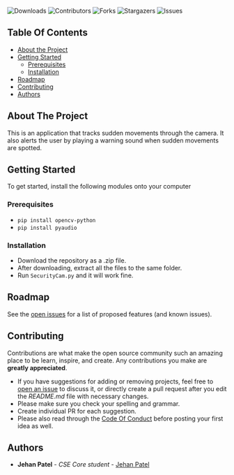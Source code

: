 
![Downloads](https://img.shields.io/github/downloads/JehanPatel/Security-Cam/total) ![Contributors](https://img.shields.io/github/contributors/JehanPatel/Security-Cam?color=dark-green) ![Forks](https://img.shields.io/github/forks/JehanPatel/Security-Cam?style=social) ![Stargazers](https://img.shields.io/github/stars/JehanPatel/Security-Cam?style=social) ![Issues](https://img.shields.io/github/issues/JehanPatel/Security-Cam) 

## Table Of Contents

* [About the Project](#about-the-project)
* [Getting Started](#getting-started)
  * [Prerequisites](#prerequisites)
  * [Installation](#installation)
* [Roadmap](#roadmap)
* [Contributing](#contributing)
* [Authors](#authors)

## About The Project

This is an application that tracks sudden movements through the camera. It also alerts the user by playing a warning sound when sudden movements are spotted.


## Getting Started

To get started, install the following modules onto your computer 

### Prerequisites

- `pip install opencv-python`
- `pip install pyaudio`

### Installation

- Download the repository as a .zip file.
- After downloading, extract all the files to the same folder.
- Run `SecurityCam.py` and it will work fine.

## Roadmap

See the [open issues](https://github.com/JehanPatel/Security-Cam/issues) for a list of proposed features (and known issues).

## Contributing

Contributions are what make the open source community such an amazing place to be learn, inspire, and create. Any contributions you make are **greatly appreciated**.
* If you have suggestions for adding or removing projects, feel free to [open an issue](https://github.com/JehanPatel/Security-Cam/issues/new) to discuss it, or directly create a pull request after you edit the *README.md* file with necessary changes.
* Please make sure you check your spelling and grammar.
* Create individual PR for each suggestion.
* Please also read through the [Code Of Conduct](https://github.com/JehanPatel/Security-Cam/blob/main/CODE_OF_CONDUCT.md) before posting your first idea as well.


## Authors

* **Jehan Patel** - *CSE Core student* - [Jehan Patel](https://github.com/JehanPatel)
